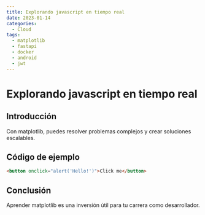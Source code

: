 ```yaml
---
title: Explorando javascript en tiempo real
date: 2023-01-14
categories:
  - Cloud
tags:
  - matplotlib
  - fastapi
  - docker
  - android
  - jwt
---
```


# Explorando javascript en tiempo real

## Introducción

Con matplotlib, puedes resolver problemas complejos y crear soluciones escalables.

## Código de ejemplo

```html
<button onclick="alert('Hello!')">Click me</button>
```

## Conclusión

Aprender matplotlib es una inversión útil para tu carrera como desarrollador.